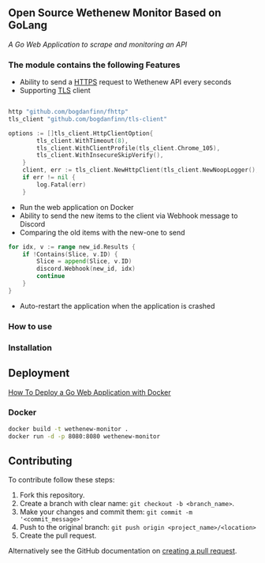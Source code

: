 <h2>Open Source Wethenew Monitor Based on GoLang</h2>

_A Go Web Application to scrape and monitoring an API_

<h3>The module contains the following Features</h3>

- Ability to send a [HTTPS](https://pkg.go.dev/net/http) request to Wethenew API every seconds
- Supporting [TLS](https://tls13.xargs.org/) client
```go

http "github.com/bogdanfinn/fhttp"
tls_client "github.com/bogdanfinn/tls-client"

options := []tls_client.HttpClientOption{
		tls_client.WithTimeout(8),
		tls_client.WithClientProfile(tls_client.Chrome_105),
		tls_client.WithInsecureSkipVerify(),
	}
	client, err := tls_client.NewHttpClient(tls_client.NewNoopLogger(), options...)
    if err != nil {
        log.Fatal(err)
    }
```

- Run the web application on Docker
- Ability to send the new items to the client via Webhook message to Discord
- Comparing the old items with the new-one to send

```go
for idx, v := range new_id.Results {
    if !Contains(Slice, v.ID) {
        Slice = append(Slice, v.ID)
        discord.Webhook(new_id, idx)
        continue
    }
}
```
- Auto-restart the application when the application is crashed
<h3>How to use</h3>

<h3>Installation</h3>

## Deployment

[How To Deploy a Go Web Application with Docker](https://semaphoreci.com/community/tutorials/how-to-deploy-a-go-web-application-with-docker)

<h3>Docker</h3>

```bash
docker build -t wethenew-monitor .
docker run -d -p 8080:8080 wethenew-monitor
```


## Contributing

To contribute follow these steps:

1. Fork this repository.
2. Create a branch with clear name: `git checkout -b <branch_name>`.
3. Make your changes and commit them: `git commit -m '<commit_message>'`
4. Push to the original branch: `git push origin <project_name>/<location>`
5. Create the pull request.

Alternatively see the GitHub documentation on [creating a pull request](https://help.github.com/en/github/collaborating-with-issues-and-pull-requests/creating-a-pull-request).

